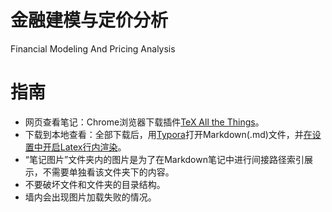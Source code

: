 # 金融建模与定价分析
Financial Modeling And Pricing Analysis<br/>
# 指南
* 网页查看笔记：Chrome浏览器下载插件[TeX All the Things](https://chrome.google.com/webstore/search/Tex%20All%20the%20things?hl=zh-CN)。<br/>
* 下载到本地查看：全部下载后，用[Typora](https://www.typora.io/)打开Markdown(.md)文件，并[在设置中开启Latex行内渲染](https://www.cnblogs.com/144823836yj/p/10263070.html)。<br/>
* “笔记图片”文件夹内的图片是为了在Markdown笔记中进行间接路径索引展示，不需要单独看该文件夹下的内容。<br/>
* 不要破坏文件和文件夹的目录结构。<br/>
* 墙内会出现图片加载失败的情况。<br/>

